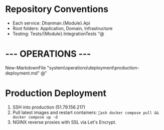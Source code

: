 ﻿#  Repository Conventions

- Each service: Dhanman.{Module}.Api
- Root folders: Application, Domain, Infrastructure
- Testing: Tests/{Module}.IntegrationTests
"@

# --- OPERATIONS ---
New-MarkdownFile "system\operations\deployment\production-deployment.md" @"
#  Production Deployment

1. SSH into production (51.79.156.217)
2. Pull latest images and restart containers:
   `ash
   docker compose pull && docker compose up -d
   `
3. NGINX reverse proxies with SSL via Let's Encrypt.
